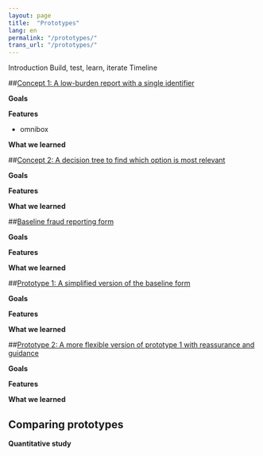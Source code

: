 ```yaml
---
layout: page
title:  "Prototypes"
lang: en
permalink: "/prototypes/"
trans_url: "/prototypes/"
---
```


Introduction
Build, test, learn, iterate 
Timeline


##[Concept 1: A low-burden report with a single identifier](https://rac-concept-1.herokuapp.com/)

**Goals**

**Features**
- omnibox

**What we learned**


##[Concept 2: A decision tree to find which option is most relevant](https://rac-concept-2.herokuapp.com/)

**Goals**

**Features**

**What we learned**


##[Baseline fraud reporting form](https://report-a-cybercrime.alpha.rcmp-grc.gc.ca/CAFCFRS/)

**Goals**

**Features**

**What we learned**


##[Prototype 1: A simplified version of the baseline form](https://www.report-a-cybercrime.alpha.rcmp-grc.gc.ca/p1)

**Goals**

**Features**

**What we learned**


##[Prototype 2: A more flexible version of prototype 1 with reassurance and guidance](https://www.report-a-cybercrime.alpha.rcmp-grc.gc.ca/p2)

**Goals**

**Features**

**What we learned**


## Comparing prototypes

**Quantitative study**
